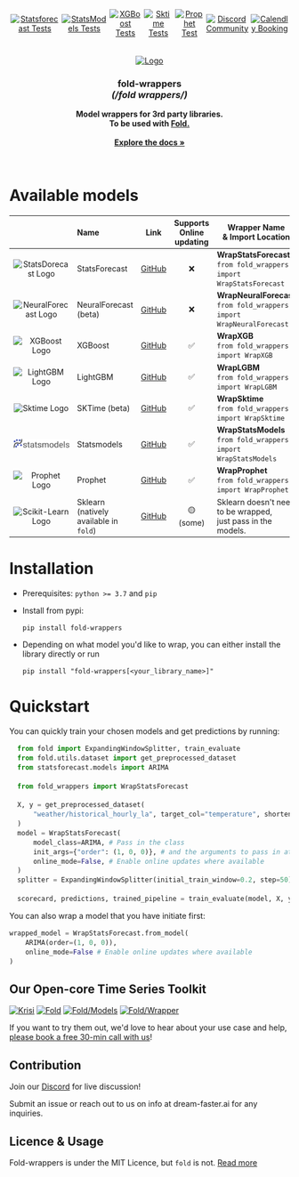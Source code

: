 <p align="center" style="display:flex; width:100%; align-items:center; justify-content:center;">
  <a style="margin:2px" href="https://github.com/dream-faster/fold-wrappers/actions/workflows/test-statsforecast.yaml"><img alt="Statsforecast Tests" src="https://github.com/dream-faster/fold-wrappers/actions/workflows/test-statsforecast.yaml/badge.svg"/></a>
  <a style="margin:2px" href="https://github.com/dream-faster/fold-wrappers/actions/workflows/test-statsmodels.yaml"><img alt="StatsModels Tests" src="https://github.com/dream-faster/fold-wrappers/actions/workflows/test-statsmodels.yaml/badge.svg"/></a>
  <a style="margin:2px" href="https://github.com/dream-faster/fold-wrappers/actions/workflows/test-xgboost.yaml"><img alt="XGBoost Tests" src="https://github.com/dream-faster/fold-wrappers/actions/workflows/test-xgboost.yaml/badge.svg"/></a>
  <a style="margin:2px" href="https://github.com/dream-faster/fold-wrappers/actions/workflows/test-sktime.yaml"><img alt="Sktime Tests" src="https://github.com/dream-faster/fold-wrappers/actions/workflows/test-sktime.yaml/badge.svg"/></a>
  <a style="margin:2px" href="https://github.com/dream-faster/fold-wrappers/actions/workflows/test-prophet.yaml"><img alt="Prophet Test" src="https://github.com/dream-faster/fold-wrappers/actions/workflows/test-prophet.yaml/badge.svg"/></a>
  <a style="margin:2px" href="https://discord.gg/EKJQgfuBpE"><img alt="Discord Community" src="https://img.shields.io/badge/Discord-%235865F2.svg?logo=discord&logoColor=white"></a>
  <a style="margin:2px" href="https://calendly.com/nowcasting/consultation"><img alt="Calendly Booking" src="https://shields.io/badge/-Speak%20with%20us-orange?logo=minutemailer&logoColor=white"></a>
</p>

<!-- PROJECT LOGO -->

<br />
<div align="center">
  <a href="https://dream-faster.github.io/fold/">
    <img src="https://raw.githubusercontent.com/dream-faster/fold-wrappers/main/docs/images/logo.svg" alt="Logo" width="90" >
  </a>
<h3 align="center"><b>fold-wrappers</b><br> <i>(/fold wrappers/)</i></h3>
  <p align="center">
    <b>Model wrappers for 3rd party libraries.
    <br/>To be used with  <a href='https://github.com/dream-faster/fold'>Fold.</a> </b><br>
    <br/>
    <a href="https://dream-faster.github.io/fold-wrappers/"><strong>Explore the docs »</strong></a>
  </p>
</div>
<br />

# Available models

|                                                                                                                                                                                                                                             | Name                                        |                          Link                          | Supports<br />Online <br />updating | Wrapper Name<br />& Import Location                                        |
|:-------------------------------------------------------------------------------------------------------------------------------------------------------------------------------------------------------------------------------------------:|:--------------------------------------------|:------------------------------------------------------:|:-----------------------------------:|----------------------------------------------------------------------------|
|                                                   <img alt='StatsDorecast Logo' src='https://raw.githubusercontent.com/Nixtla/neuralforecast/main/nbs/imgs_indx/logo_mid.png' height=64>                                                    | StatsForecast                               |   [GitHub](https://github.com/Nixtla/statsforecast)    |                  ❌                  | **WrapStatsForecast**<br />`from fold_wrappers import WrapStatsForecast`   |
|                                                   <img alt='NeuralForecast Logo' src='https://raw.githubusercontent.com/Nixtla/neuralforecast/main/nbs/imgs_indx/logo_mid.png' height=64>                                                   | NeuralForecast (beta)                       |   [GitHub](https://github.com/Nixtla/neuralforecast)   |                  ❌                  | **WrapNeuralForecast**<br />`from fold_wrappers import WrapNeuralForecast` |
| <img alt='XGBoost Logo' src='https://camo.githubusercontent.com/0ea6e7814dd771f740509bbb668d251d485a6e21f12e287be7cc2275e0eab1d1/68747470733a2f2f7867626f6f73742e61692f696d616765732f6c6f676f2f7867626f6f73742d6c6f676f2e737667' height=64> | XGBoost                                     |       [GitHub](https://github.com/dmlc/xgboost)        |                  ✅                  | **WrapXGB**<br />`from fold_wrappers import WrapXGB`                       |
|                                                          <img alt='LightGBM Logo' src='https://lightgbm.readthedocs.io/en/latest/_images/LightGBM_logo_black_text.svg' height=64>                                                           | LightGBM                                    |    [GitHub](https://github.com/Microsoft/LightGBM)     |                  ✅                  | **WrapLGBM**<br />`from fold_wrappers import WrapLGBM`                     |
|                                                        <img alt='Sktime Logo' src='https://github.com/sktime/sktime/raw/main/docs/source/images/sktime-logo.jpg?raw=true' height=64>                                                        | SKTime (beta)                               |       [GitHub](https://github.com/sktime/sktime)       |                  ✅                  | **WrapSktime**<br />`from fold_wrappers import WrapSktime`                 |
|                                           <img alt='Statsmodels Logo' src='https://github.com/statsmodels/statsmodels/raw/main/docs/source/images/statsmodels-logo-v2-horizontal.svg' width=160>                                            | Statsmodels                                 |  [GitHub](https://github.com/statsmodels/statsmodels)  |                  ✅                  | **WrapStatsModels**<br />`from fold_wrappers import WrapStatsModels`       |
|                                                                  <img alt='Prophet Logo' src='https://miro.medium.com/v2/resize:fit:964/0*tVCene42rgUTNv9Q.png' width=160>                                                                  | Prophet                                     |     [GitHub](https://github.com/facebook/prophet)      |                  ✅                  | **WrapProphet**<br />`from fold_wrappers import WrapProphet`               |
|                                               <img alt='Scikit-Learn Logo' src='https://raw.githubusercontent.com/scikit-learn/scikit-learn/main/doc/logos/scikit-learn-logo.png' width=160>                                                | Sklearn <br/>(natively available in `fold`) | [GitHub](https://github.com/scikit-learn/scikit-learn) |            🟡<br/>(some)            | Sklearn doesn't need to be wrapped,<br />just pass in the models.          |

# Installation

- Prerequisites: `python >= 3.7` and `pip`

- Install from pypi:
  ```
  pip install fold-wrappers
  ```
- Depending on what model you'd like to wrap, you can either install the library directly or run
   ```
  pip install "fold-wrappers[<your_library_name>]"
  ```

# Quickstart




You can quickly train your chosen models and get predictions by running:

```python
  from fold import ExpandingWindowSplitter, train_evaluate
  from fold.utils.dataset import get_preprocessed_dataset
  from statsforecast.models import ARIMA

  from fold_wrappers import WrapStatsForecast

  X, y = get_preprocessed_dataset(
      "weather/historical_hourly_la", target_col="temperature", shorten=1000
  )
  model = WrapStatsForecast(
      model_class=ARIMA, # Pass in the class
      init_args={"order": (1, 0, 0)}, # and the arguments to pass in at `init()`
      online_mode=False, # Enable online updates where available
  )
  splitter = ExpandingWindowSplitter(initial_train_window=0.2, step=50)

  scorecard, predictions, trained_pipeline = train_evaluate(model, X, y, splitter)
```

You can also wrap a model that you have initiate first:

```python
wrapped_model = WrapStatsForecast.from_model(
    ARIMA(order=(1, 0, 0)),
    online_mode=False # Enable online updates where available
)
```
## Our Open-core Time Series Toolkit

[![Krisi](https://raw.githubusercontent.com/dream-faster/fold/main/docs/images/overview_diagrams/dream_faster_suite_krisi.svg)](https://github.com/dream-faster/krisi)
[![Fold](https://raw.githubusercontent.com/dream-faster/fold/main/docs/images/overview_diagrams/dream_faster_suite_fold.svg)](https://github.com/dream-faster/fold)
[![Fold/Models](https://raw.githubusercontent.com/dream-faster/fold/main/docs/images/overview_diagrams/dream_faster_suite_fold_models.svg)](https://github.com/dream-faster/fold-models)
[![Fold/Wrapper](https://raw.githubusercontent.com/dream-faster/fold/main/docs/images/overview_diagrams/dream_faster_suite_fold_wrappers.svg)](https://github.com/dream-faster/fold-wrappers)

If you want to try them out, we'd love to hear about your use case and help, [please book a free 30-min call with us](https://calendly.com/nowcasting/consultation)!

## Contribution

Join our [Discord](https://discord.gg/EKJQgfuBpE) for live discussion!

Submit an issue or reach out to us on info at dream-faster.ai for any inquiries.


## Licence & Usage

Fold-wrappers is under the MIT Licence, but `fold` is not. [Read more](https://dream-faster.github.io/fold/product/license/) 
